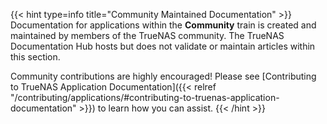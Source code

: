 &NewLine;

{{< hint type=info title="Community Maintained Documentation" >}}
Documentation for applications within the **Community** train is created and maintained by members of the TrueNAS community.
The TrueNAS Documentation Hub hosts but does not validate or maintain articles within this section.

Community contributions are highly encouraged!
Please see [Contributing to TrueNAS Application Documentation]({{< relref "/contributing/applications/#contributing-to-truenas-application-documentation" >}}) to learn how you can assist.
{{< /hint >}}
